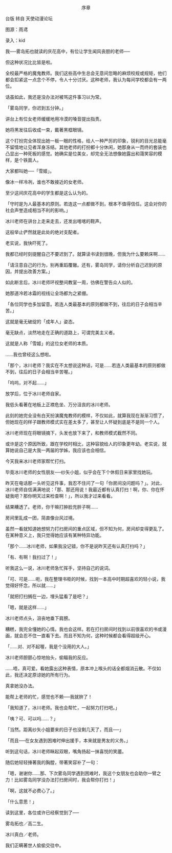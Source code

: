 <p align="center">序章</p>

台版 转自 天使动漫论坛

图源：雨鸢

录入：kid

我──雾岛拓也就读的庆花高中，有位让学生闻风丧胆的老师──

但这种状况比比皆是啦。

全校最严格的魔鬼教师。我们这些高中生总会无意间忽略的麻烦校规或规矩，他们都会扣紧这一点念个不停，令人十分讨厌。这种老师，我认为每间学校都会有一两位。

话虽如此，我还是没办法对被骂这件事习以为常。

「雾岛同学，你迟到五分钟。」

讲台上有位女老师缓缓地用冷漠的嗓音提出指责。

她将黑发往后收成一束，戴著黑框眼镜。

这个打扮完全体现出她一板一眼的性格，给人一种严厉的印象，锐利的目光总能毫不留情地让见者浑身冻结。其他老师的打扮都十分休闲，她那身从一而终的套装也凸显出一种死板的感觉。她确实是位美女，却完全无法想像她露出和蔼笑容的模样，是个铁面人。

大家都叫她──「雪姬」。

像冰一样冷冽，谁也不敢接近的女老师。

至少这间庆花高中的学生都是这么认为的。

「守时是为人最基本的原则。若连这一点都做不到，根本不值得信任。这会对你的社会声誉造成相当不利的影响。」

冰川老师在讲台上走来走去，还发出喀喀的鞋声。

这般举止俨然就是此处的绝对支配者。

老实说，我快吓死了。

我都已经时刻提醒自己不要迟到了。就算读书读到很晚，但我为什么要赖床啊……

「请注意自己的行为，别再重蹈覆辙。还有，雾岛同学，请你分析自己迟到的原因，并提出改善方案。」

如此断言后，冰川老师环视整间教室一周，彷佛在警告众人似的。

她那道冷若冰霜的视线让全场都为之紧绷。

「各位同学也多加留意。若连人类最基本的原则都做不到，往后的日子会相当辛苦。」

这就是毫无破绽的「成年人」姿态。

毫无缺点，淡然地走在正确的道路上，可谓完美主义者。

这就是人称「雪姬」的这位女老师的本质。

……我也曾经这么想啦。

「那个，冰川老师？我实在不太想说这种话，可是……若连人类最基本的原则都做不到，往后的日子会相当辛苦喔。」

「呜呜，对不起……」

放学后，位于冰川老师自家。

我低头看著在地板上正襟危坐、万分沮丧的冰川老师。

此刻的她完全没有白天扮演魔鬼教师的模样，不仅如此，就算我现在渐渐习惯了，但她现在的样子跟教师模式实在差太多了，甚至让人怀疑到底是不是同一个人。

冰川老师现在将眼镜摘下，头发也放下来了，和教师模式截然不同。

或许是这个原因所致，跟在学校时相比，这种容貌给人的印象更年幼。老实说，就算她说自己是大我一两届的学姊，我应该也会相信。

今天我来冰川老师家帮忙打扫。

毕竟冰川老师的女性朋友──纱矢小姐，似乎会在下个休假日来家里找她玩。

昨天在电话那一头听见这件事，我忍不住问了一句「你房间没问题吗？」。对此，冰川老师自信满满地说：「那、那还用说！我最近都有认真打扫！啊，你、你在怀疑我吧？那你明天过来检查啊！」，所以我才过来看看。

结果糟透了。老师，你干嘛打肿脸充胖子啊……

房间里乱成一团，简直像台风过境。

虽然一看就知道她想努力打扫房间的重点区域，但不知为何，房间却变得更乱了。在某种意义上，我只觉得她应该有某种特异功能。

「那个……冰川老师，如果我没记错，你不是说昨天还有认真打扫吗？」

「有、有啊！我扫过了！」

听我这么一说，冰川老师急忙挥手，坚持自己的说词。

「可、可是……呃，我在整理书柜的时候，找到一本高中时期超喜欢的轻小说，我觉得好怀念，所以就……」

「就把打扫搁在一边，埋头猛看了是吧？」

「嗯，就是这样……」

冰川老师点头，沮丧地垂下肩膀。

糟糕，我完全懂她的心情。我也会这样。若在打扫房间时找到以前很喜欢的书或漫画，就会忍不住一直看下去。而且不知为何，这种时候都会看得超级开心。

「……对、对不起喔，我是个没用的大人。」

冰川老师胆颤心惊地抬头，偷瞄我的反应。

……唔，真可爱。看她露出这种表情，原本冲上喉头的话全都烟消云散。不仅如此，我还决定原谅她的所有行为。

真拿她没办法。

能帮上老师的忙，感觉也不赖──我就拚了！

「我知道了，冰川老师。我也会帮忙，一起努力打扫吧。」

「咦？可、可以吗……？」

「当然。距离纱矢小姐要来的日子也没剩几天了，而且──」

「而且──在女友遇到困难时伸出援手，本来就是男友的义务。」

听到这句话，冰川老师眯起双眼，嘴角扬起一抹喜悦的笑靥。

随后她轻轻捶著我的胸膛，带著笑容补了一句：

「嗯，谢谢你……那、下次雾岛同学遇到困难时，我这个女朋友也会助你一臂之力！比如雾岛同学没办法打扫房间时，我会帮你打扫！」

「啊，这就不必费心了。」

「什么意思！」

读到这里，各位或许已经察觉到了──

雾岛拓也／高二生。

冰川真白／老师。

我们正瞒著世人偷偷交往中。

